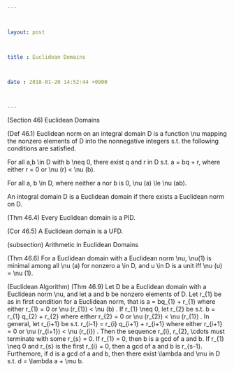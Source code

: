 ```yaml
---



layout: post



title : Euclidean Domains



date : 2018-01-20 14:52:44 +0900



---
```


(Section 46) Euclidean Domains

(Def 46.1) Euclidean norm on an integral domain D is a function \nu mapping the nonzero elements of D into the nonnegative integers s.t. the following conditions are satisfied.

For all a,b \in D with b \neq 0, there exist q and r in D s.t. a = bq + r, where either r = 0 or \nu (r) < \nu (b).

For all a, b \in D, where neither a nor b is 0, \nu (a) \le \nu (ab).

An integral domain D is a Euclidean domain if there exists a Euclidean norm on D.

(Thm 46.4) Every Euclidean domain is a PID.

(Cor 46.5) A Euclidean domain is a UFD.

(subsection) Arithmetic in Euclidean Domains

(Thm 46.6) For a Euclidean domain with a Euclidean norm \nu, \nu(1) is minimal among all \nu (a) for nonzero a \in D, and u \in D is a unit iff \nu (u) = \nu (1).

(Euclidean Algorithm) (Thm 46.9) Let D be a Euclidean domain with a Euclidean norm \nu, and let a and b be nonzero elements of D. Let r_{1} be as in first condition for a Euclidean norm, that is a = bq_{1} + r_{1} where either r_{1} = 0 or \nu (r_{1}) < \nu (b) . If r_{1} \neq 0, let r_{2} be s.t. b = r_{1} q_{2} + r_{2} where either r_{2} = 0 or \nu (r_{2}) < \nu (r_{1}) . In general, let r_{i+1} be s.t. r_{i-1} = r_{i} q_{i+1} + r_{i+1} where either r_{i+1} = 0 or \nu (r_{i+1}) < \nu (r_{i}) . Then the sequence r_{i}, r_{2}, \cdots must terminate with some r_{s} = 0. If r_{1} = 0, then b is a gcd of a and b. If r_{1} \neq 0 and r_{s} is the first r_{i} = 0, then a gcd of a and b is r_{s-1}. Furthemore, if d is a gcd of a and b, then there exist \lambda and \mu in D s.t. d = \lambda a + \mu b.


